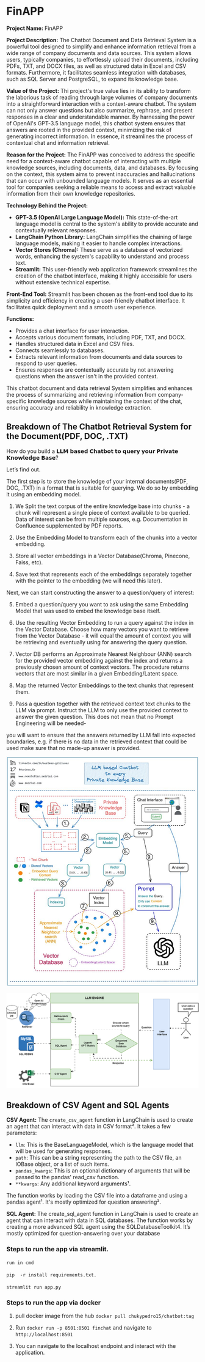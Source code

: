 # FinAPP
**Project Name:** FinAPP

**Project Description:**
The Chatbot Document and Data Retrieval System is a powerful tool designed to simplify and enhance information retrieval from a wide range of company documents and data sources. This system allows users, typically companies, to effortlessly upload their documents, including PDFs, TXT, and DOCX files, as well as structured data in Excel and CSV formats. Furthermore, it facilitates seamless integration with databases, such as SQL Server and PostgreSQL, to expand its knowledge base. 

**Value of the Project:**
Thi project's true value lies in its ability to transform the laborious task of reading through large volumes of company documents into a straightforward interaction with a context-aware chatbot. The system can not only answer questions but also summarize, rephrase, and present responses in a clear and understandable manner. By harnessing the power of OpenAI's GPT-3.5 language model, this chatbot system ensures that answers are rooted in the provided context, minimizing the risk of generating incorrect information. In essence, it streamlines the process of contextual chat and information retrieval.

**Reason for the Project:**
The FinAPP was conceived to address the specific need for a context-aware chatbot capable of interacting with multiple knowledge sources, including documents, data, and databases. By focusing on the context, this system aims to prevent inaccuracies and hallucinations that can occur with unbounded language models. It serves as an essential tool for companies seeking a reliable means to access and extract valuable information from their own knowledge repositories.

**Technology Behind the Project:**
- **GPT-3.5 (OpenAI Large Language Model):** This state-of-the-art language model is central to the system's ability to provide accurate and contextually relevant responses.
- **LangChain Python Library:** LangChain simplifies the chaining of large language models, making it easier to handle complex interactions.
- **Vector Stores (Chroma):** These serve as a database of vectorized words, enhancing the system's capability to understand and process text.
- **Streamlit:** This user-friendly web application framework streamlines the creation of the chatbot interface, making it highly accessible for users without extensive technical expertise.

**Front-End Tool:**
Streamlit has been chosen as the front-end tool due to its simplicity and efficiency in creating a user-friendly chatbot interface. It facilitates quick deployment and a smooth user experience.

**Functions:**
- Provides a chat interface for user interaction.
- Accepts various document formats, including PDF, TXT, and DOCX.
- Handles structured data in Excel and CSV files.
- Connects seamlessly to databases.
- Extracts relevant information from documents and data sources to respond to user queries.
- Ensures responses are contextually accurate by not answering questions when the answer isn't in the provided context.

This chatbot document and data retrieval System simplifies and enhances the process of summarizing and retrieving information from company-specific knowledge sources while maintaining the context of the chat, ensuring accuracy and reliability in knowledge extraction.


## Breakdown of The Chatbot Retrieval System for the Document(PDF, DOC, .TXT)
How do you build a 𝗟𝗟𝗠 𝗯𝗮𝘀𝗲𝗱 𝗖𝗵𝗮𝘁𝗯𝗼𝘁 𝘁𝗼 𝗾𝘂𝗲𝗿𝘆 𝘆𝗼𝘂𝗿 𝗣𝗿𝗶𝘃𝗮𝘁𝗲 𝗞𝗻𝗼𝘄𝗹𝗲𝗱𝗴𝗲 𝗕𝗮𝘀𝗲?

Let’s find out.

The first step is to store the knowledge of your internal documents(PDF, DOC, .TXT) in a format that is suitable for querying. We do so by embedding it using an embedding model.

1. We Split the text corpus of the entire knowledge base into chunks - a chunk will represent a single piece of context available to be queried. Data of interest can be from multiple sources, e.g. Documentation in Confluence supplemented by PDF reports.

2. Use the Embedding Model to transform each of the chunks into a vector embedding.

3. Store all vector embeddings in a Vector Database(Chroma, Pinecone, Faiss, etc).

4. Save text that represents each of the embeddings separately together with the pointer to the embedding (we will need this later).

Next, we can start constructing the answer to a question/query of interest:

5. Embed a question/query you want to ask using the same Embedding Model that was used to embed the knowledge base itself.

6. Use the resulting Vector Embedding to run a query against the index in the Vector Database. Choose how many vectors you want to retrieve from the Vector Database - it will equal the amount of context you will be retrieving and eventually using for answering the query question.

7. Vector DB performs an Approximate Nearest Neighbour (ANN) search for the provided vector embedding against the index and returns a previously chosen amount of context vectors. The procedure returns vectors that are most similar in a given Embedding/Latent space. 

8. Map the returned Vector Embeddings to the text chunks that represent them.

9. Pass a question together with the retrieved context text chunks to the LLM via prompt. Instruct the LLM to only use the provided context to answer the given question. This does not mean that no Prompt Engineering will be needed-

you will want to ensure that the answers returned by LLM fall into expected boundaries, e.g. if there is no data in the retrieved context that could be used make sure that no made-up answer is provided.

![Document retreiver](https://github.com/okoliechykwuka/finance_chatbot/blob/main/img/lll_chatbot%20flowchart.jpeg)




![Architecture_Diagram](https://github.com/okoliechykwuka/finance_chatbot/blob/main/img/finapp.drawio.png)


## Breakdown of CSV Agent and SQL Agents

**CSV Agent:** The `create_csv_agent` function in LangChain is used to create an agent that can interact with data in CSV format². It takes a few parameters:

- `llm`: This is the BaseLanguageModel, which is the language model that will be used for generating responses.
- `path`: This can be a string representing the path to the CSV file, an IOBase object, or a list of such items.
- `pandas_kwargs`: This is an optional dictionary of arguments that will be passed to the pandas' read_csv function.
- `**kwargs`: Any additional keyword arguments¹.

The function works by loading the CSV file into a dataframe and using a pandas agent¹. It's mostly optimized for question answering². 


**SQL Agent:** The create_sql_agent function in LangChain is used to create an agent that can interact with data in SQL databases. The function works by creating a more advanced SQL agent using the SQLDatabaseToolkit4. 
               It’s mostly optimized for question-answering over your database

### Steps to run the app via streamlit.
```
run in cmd

pip  -r install requirements.txt.

streamlit run app.py
```

### Steps to run the app via docker

1. pull docker image from the hub  `docker pull chukypedro15/chatbot:tag`

2. Run  `docker run -p 8501:8501 finchat` and navigate to `http://localhost:8501`

3. You can navigate to the localhost endpoint and interact with the application.




 
